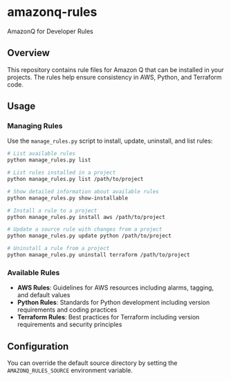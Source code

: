 # amazonq-rules
AmazonQ for Developer Rules

## Overview
This repository contains rule files for Amazon Q that can be installed in your projects. The rules help ensure consistency in AWS, Python, and Terraform code.

## Usage

### Managing Rules
Use the `manage_rules.py` script to install, update, uninstall, and list rules:

```bash
# List available rules
python manage_rules.py list

# List rules installed in a project
python manage_rules.py list /path/to/project

# Show detailed information about available rules
python manage_rules.py show-installable

# Install a rule to a project
python manage_rules.py install aws /path/to/project

# Update a source rule with changes from a project
python manage_rules.py update python /path/to/project

# Uninstall a rule from a project
python manage_rules.py uninstall terraform /path/to/project
```

### Available Rules

- **AWS Rules**: Guidelines for AWS resources including alarms, tagging, and default values
- **Python Rules**: Standards for Python development including version requirements and coding practices
- **Terraform Rules**: Best practices for Terraform including version requirements and security principles

## Configuration
You can override the default source directory by setting the `AMAZONQ_RULES_SOURCE` environment variable.
